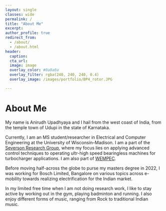 ```yaml
---
layout: single
classes: wide
permalink: /
title: "About Me"
excerpt: 
author_profile: true
redirect_from: 
  - /about/
  - /about.html
header: 
  caption: 
  cta_url:
  image: image
  overlay_color: #0a0a0a
  overlay_filter: rgba(240, 240, 240, 0.4)
  overlay_image: /images/portfolio/BP4_rotor.JPG

---
```

# About Me

My name is Anirudh Upadhyaya and I hail from the west coast of India, from the temple town of Udupi in the state of Karnataka.

Currently, I am an MS student/researcher in Electrical and Computer Engineering at the University of Wisconsin–Madison. I am a part of the [Severson Research Group](https://severson.wempec.wisc.edu/), where my focus lies on applying advanced control techniques to operating ultr-high speed bearingless machines for turbocharger applications. I am also part of [WEMPEC](https://wempec.wisc.edu/).

Before moving half-across the globe to purse my masters degree in 2022, I was working for Bosch Limited, Bangalore on various topics across e-mobility towards realizing electrification for the Indian market.

In my limited free time when I am not doing research work, I like to stay active by working out in the gym, playing badminton and running. I also enjoy different forms of music, ranging from Rock to traditional Indian music.
<br/>
<!-- [Resume](/files/anson_resume_fall2023.pdf){: .btn .btn--primary .btn--x-large} -->